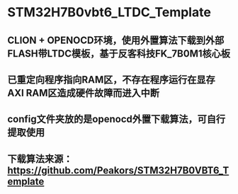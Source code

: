 # STM32H7B0vbt6_LTDC_Template
## CLION + OPENOCD环境，使用外置算法下载到外部FLASH带LTDC模板，基于反客科技FK_7B0M1核心板
## 已重定向程序指向RAM区，不存在程序运行在显存AXI RAM区造成硬件故障而进入中断

## config文件夹放的是openocd外置下载算法，可自行提取使用
## 下载算法来源：https://github.com/Peakors/STM32H7B0VBT6_Template
